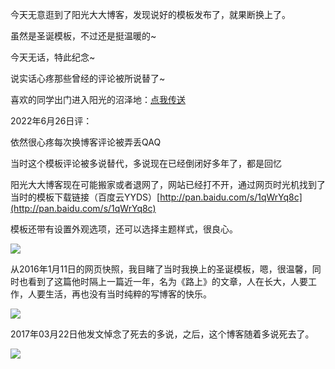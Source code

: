 今天无意逛到了阳光大大博客，发现说好的模板发布了，就果断换上了。

虽然是圣诞模板，不过还是挺温暖的~

今天无话，特此纪念~

说实话心疼那些曾经的评论被所说替了~

喜欢的同学出门进入阳光的沼泽地：[点我传送](http://ysido.com/Illusion-1.html)

2022年6月26日评：

依然很心疼每次换博客评论被弄丢QAQ

当时这个模板评论被多说替代，多说现在已经倒闭好多年了，都是回忆

阳光大大博客现在可能搬家或者退网了，网站已经打不开，通过网页时光机找到了当时的模板下载链接（百度云YYDS）[http://pan.baidu.com/s/1qWrYq8c](http://pan.baidu.com/s/1qWrYq8c)

模板还带有设置外观选项，还可以选择主题样式，很良心。

![](http://img.juihsin.wang/%E7%BD%91%E9%A1%B5%E6%8D%95%E8%8E%B7_26-6-2022_202742_127.0.0.1.jpeg)

从2016年1月11日的网页快照，我目睹了当时我换上的圣诞模板，嗯，很温馨，同时也看到了这篇他时隔上一篇近一年，名为《路上》的文章，人在长大，人要工作，人要生活，再也没有当时纯粹的写博客的快乐。

![](http://img.juihsin.wang/Quicker_20220626_204610.png)

2017年03月22日他发文悼念了死去的多说，之后，这个博客随着多说死去了。

![](http://img.juihsin.wang/Quicker_20220626_204347.png)
<!-- ##{"timestamp":1391961600}## -->